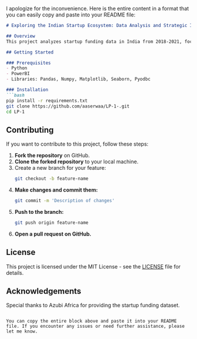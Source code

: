 I apologize for the inconvenience. Here is the entire content in a format that you can easily copy and paste into your README file:

```markdown
# Exploring the Indian Startup Ecosystem: Data Analysis and Strategic Insights

## Overview
This project analyzes startup funding data in India from 2018-2021, focusing on aspects like funding amounts, sectors, locations, and trends. The goal is to provide insights for making informed business decisions in the Indian startup ecosystem.

## Getting Started

### Prerequisites
- Python
- PowerBI
- Libraries: Pandas, Numpy, Matplotlib, Seaborn, Pyodbc

### Installation
```bash
pip install -r requirements.txt
git clone https://github.com/aaserwaa/LP-1-.git
cd LP-1
```

## Contributing

If you want to contribute to this project, follow these steps:

1. **Fork the repository** on GitHub.
2. **Clone the forked repository** to your local machine.
3. Create a new branch for your feature:
    ```bash
    git checkout -b feature-name
    ```
4. **Make changes and commit them:**
    ```bash
    git commit -m 'Description of changes'
    ```
5. **Push to the branch:**
    ```bash
    git push origin feature-name
    ```
6. **Open a pull request on GitHub.**

## License

This project is licensed under the MIT License - see the [LICENSE](LICENSE) file for details.

## Acknowledgements

Special thanks to Azubi Africa for providing the startup funding dataset.
```

You can copy the entire block above and paste it into your README file. If you encounter any issues or need further assistance, please let me know.